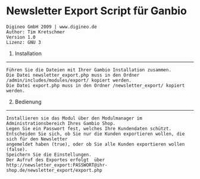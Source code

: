 Newsletter Export Script für Ganbio
===================================
    Digineo GmbH 2009 | www.digineo.de
    Author: Tim Kretschmer
    Version 1.0
    Lizenz: GNU 3

1. Installation
---------------
	Führen Sie die Dateien mit Ihrer Gambio Installation zusammen.
	Die Datei newsletter_export.php muss in den Ordner /admin/includes/modules/export/ kopiert werden.
	Die Datei export.php muss in den Ordner /newsletter_export/ kopiert werden.

2. Bedienung
------------
	Installieren sie das Modul über den Modulmanager im Administrationsbereich Ihres Gambio Shop.
	Legen Sie ein Passwort fest, welches Ihre Kundendaten schützt. 
	Entscheiden Sie sich, ob Sie nur die Kunden exportieren wollen, die sich für den Newsletter 
	angemeldet haben (true), oder ob Sie alle Kunden exportieren wollen (false).
	Speichern Sie die Einstellungen.
	Der Aufruf des Exportes erfolgt  über http://newsletter_export:PASSWORT@ihr-shop.de/newsletter_export/export.php 	 
